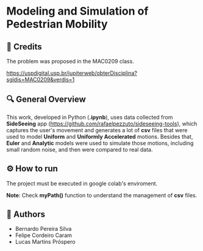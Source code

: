 # Modeling and Simulation of Pedestrian Mobility

## 🧾 Credits

The problem was proposed in the MAC0209 class.

https://uspdigital.usp.br/jupiterweb/obterDisciplina?sgldis=MAC0209&verdis=1

## 🔍 General Overview

This work, developed in Python (**.ipynb**), uses data collected from **SideSeeing** app 
(https://github.com/rafaelpezzuto/sideseeing-tools), which captures  the 
user's movement and generates a lot of **csv** files that were used to model 
**Uniform** and **Uniformly Accelerated** motions. 
Besides that, **Euler** and **Analytic** models were used to simulate those 
motions, including small random noise, and then were compared to real data.

## ⚙️ How to run
The project must be executed in google colab's enviroment.

**Note**: Check **myPath()** function to understand the management of **csv** files.

## 👥 Authors

- Bernardo Pereira Silva
- Felipe Cordeiro Caram
- Lucas Martins Próspero
